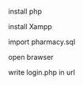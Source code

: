 <p>install php </p>
<p>install Xampp</p>
<p>import pharmacy.sql</p>
<p>open brawser </p>
<p>write login.php in url</p>
